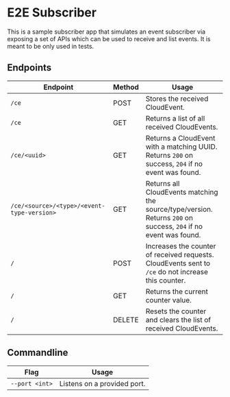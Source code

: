 # E2E Subscriber

This is a sample subscriber app that simulates an event subscriber via exposing a set of APIs which can be used to receive and list events. It is meant to be only used in tests.


## Endpoints

| Endpoint                                     | Method | Usage                                                                                             |
|-------------------------------------------- |------ |------------------------------------------------------------------------------------------------- |
| `/ce`                                      | POST   | Stores the received CloudEvent.                                                              |
| `/ce`                                      | GET    | Returns a list of all received CloudEvents.                                                           |
| `/ce/<uuid>`                               | GET    | Returns a CloudEvent with a matching UUID. Returns `200` on success, `204` if no event was found.        |
| `/ce/<source>/<type>/<event-type-version>` | GET    | Returns all CloudEvents matching the source/type/version. Returns `200` on success, `204` if no event was found. |
| `/`                                        | POST   | Increases the counter of received requests. CloudEvents sent to `/ce` do not increase this counter.     |
| `/`                                        | GET    | Returns the current counter value.                                                                     |
| `/`                                        | DELETE | Resets the counter and clears the list of received CloudEvents.                                                    |

## Commandline

| Flag                   | Usage          |
|---------------------- |-------------- |
| `--port <int>` | Listens on a provided port.|
